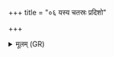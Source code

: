 +++
title = "०६ यस्य चतस्रः प्रदिशो"

+++
<details><summary>मूलम् (GR)</summary>

यस्य चतस्रः प्रदिशो  
नाड्यस् तिष्ठन्ति प्रप्यसाः ।  
यज्ञो यस्मिन् पराक्रान्तः  
स्कम्भं (…) ॥
</details>